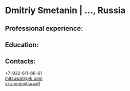 # Dmitriy Smetanin  | ..., Russia 

## Professional experience:
<!-- 
<div>

**Python Backend**      |     <a href="https://2.shkolkovo.online/">Shkolkovo[^1]</a>     |     Remotely    <br>
<div>
Stack:      Django      &     NodeJS      &     PostgreSQL      &     Docker      &     Slack      <br> 
</div>    
 
Maintain a website with 50,000 daily visitors.  <br>
Organize and optimize stream broadcasting (MPEG-TS protocol).  <br>
Provide the intellectual property protection. 


</div>
-->

## Education:
<!--
<div>
<div align="left">Software engineering | Kazan Federal University, Institute of Information Technologies and Intelligent Systems | Kazan, Russia</div>
</div>
-->
## Contacts:
<div>
+7-932-611-66-61  <br>
<a href="mailto:mitsuwa1@vk.com">mitsuwa1@vk.com</a>  <br>
<a href="https://vk.com/mitsuwa1">vk.com/mitsuwa1</a>
</div>
      
[^1]: The biggest online education platform in Russia.
